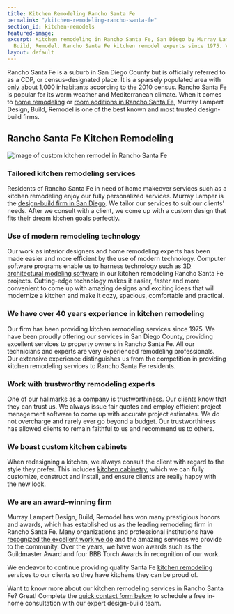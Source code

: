 ```yaml
---
title: Kitchen Remodeling Rancho Santa Fe
permalink: "/kitchen-remodeling-rancho-santa-fe"
section_id: kitchen-remodels
featured-image: 
excerpt: Kitchen remodeling in Rancho Santa Fe, San Diego by Murray Lampert Design,
  Build, Remodel. Rancho Santa Fe kitchen remodel experts since 1975. Visit us today!
layout: default
---
```


Rancho Santa Fe is a suburb in San Diego County but is officially referred to as a CDP, or census-designated place. It is a sparsely populated area with only about 1,000 inhabitants according to the 2010 census. Rancho Santa Fe is popular for its warm weather and Mediterranean climate. When it comes to [home remodeling](/san-diego-home-remodel-services) or [room additions in Rancho Santa Fe](/room-additions-rancho-santa-fe), Murray Lampert Design, Build, Remodel is one of the best known and most trusted design-build firms.

## Rancho Santa Fe Kitchen Remodeling

![image of custom kitchen remodel in Rancho Santa Fe](/uploads/tufaro-kitchen-remodel-after.jpg "Rancho Santa Fe Kitchen Remodel")

### Tailored kitchen remodeling services

Residents of Rancho Santa Fe in need of home makeover services such as a kitchen remodeling enjoy our fully personalized services. Murray Lamper is the [design-build firm in San Diego](http://localhost:4000/san-diego-design-build-contractors). We tailor our services to suit our clients' needs. After we consult with a client, we come up with a custom design that fits their dream kitchen goals perfectly.

### Use of modern remodeling technology

Our work as interior designers and home remodeling experts has been made easier and more efficient by the use of modern technology. Computer software programs enable us to harness technology such as [3D architectural modeling software](/3d-architectural-rendering-services) in our kitchen remodeling Rancho Santa Fe projects. Cutting-edge technology makes it easier, faster and more convenient to come up with amazing designs and exciting ideas that will modernize a kitchen and make it cozy, spacious, comfortable and practical.

### We have over 40 years experience in kitchen remodeling

Our firm has been providing kitchen remodeling services since 1975. We have been proudly offering our services in San Diego County, providing excellent services to property owners in Rancho Santa Fe. All our technicians and experts are very experienced remodeling professionals. Our extensive experience distinguishes us from the competition in providing kitchen remodeling services to Rancho Santa Fe residents.

### Work with trustworthy remodeling experts

One of our hallmarks as a company is trustworthiness. Our clients know that they can trust us. We always issue fair quotes and employ efficient project management software to come up with accurate project estimates. We do not overcharge and rarely ever go beyond a budget. Our trustworthiness has allowed clients to remain faithful to us and recommend us to others.

### We boast custom kitchen cabinets

When redesigning a kitchen, we always consult the client with regard to the style they prefer. This includes [kitchen cabinetry](/san-diego-custom-cabinet-construction-services), which we can fully customize, construct and install, and ensure clients are really happy with the new look.

### We are an award-winning firm

Murray Lampert Design, Build, Remodel has won many prestigious honors and awards, which has established us as the leading remodeling firm in Rancho Santa Fe. Many organizations and professional institutions have [recognized the excellent work we do](/affiliation) and the amazing services we provide to the community. Over the years, we have won awards such as the Guildmaster Award and four BBB Torch Awards in recognition of our work.

We endeavor to continue providing quality Santa Fe [kitchen remodeling](/san-diego-kitchen-remodeling-services) services to our clients so they have kitchens they can be proud of.

Want to know more about our kitchen remodeling services in Rancho Santa Fe? Great! Complete the [quick contact form below](#quick-contact) to schedule a free in-home consultation with our expert design-build team.
